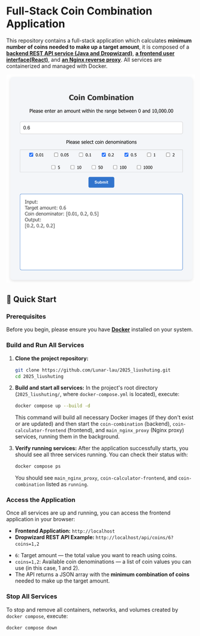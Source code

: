 # Full-Stack Coin Combination Application

This repository contains a full-stack application which calculates **minimum number of coins needed to make up a target amount**, it is composed of a [**backend REST API service (Java and Dropwizard)**](./coin-combination), [**a frontend user interface(React)**](./coin-calculator-frontend), and [**an Nginx reverse proxy**](./main_nginx_proxy). All services are containerized and managed with Docker.
<p align="center">
  <img src="app_screenshot.png" alt="App Screenshot" width="600"/>
</p>

## 🚀 Quick Start

### Prerequisites

Before you begin, please ensure you have **[Docker](https://www.docker.com/get-started/)** installed on your system.

### Build and Run All Services

1.  **Clone the project repository:**
    ```bash
    git clone https://github.com/Lunar-lau/2025_liushuting.git
    cd 2025_liushuting
    ```

2.  **Build and start all services:**
    In the project's root directory (`2025_liushuting/`, where `docker-compose.yml` is located), execute:
    ```bash
    docker compose up --build -d
    ```
    This command will build all necessary Docker images (if they don't exist or are updated) and then start the `coin-combination` (backend), `coin-calculator-frontend` (frontend), and `main_nginx_proxy` (Nginx proxy) services, running them in the background.
3.  **Verify running services:**
    After the application successfully starts, you should see all three services running. You can check their status with:
    ```bash
    docker compose ps
    ```
    You should see `main_nginx_proxy`, `coin-calculator-frontend`, and `coin-combination` listed as `running`.

### Access the Application

Once all services are up and running, you can access the frontend application in your browser:

* **Frontend Application:** `http://localhost`
* **Dropwizard REST API Example:** `http://localhost/api/coins/6?coins=1,2`
- `6`: Target amount — the total value you want to reach using coins.
- `coins=1,2`: Available coin denominations — a list of coin values you can use (in this case, 1 and 2).
- The API returns a JSON array with the **minimum combination of coins** needed to make up the target amount.

### Stop All Services

To stop and remove all containers, networks, and volumes created by `docker compose`, execute:

```bash
docker compose down